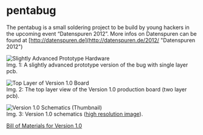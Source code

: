 pentabug
========

The pentabug is a small soldering project to be build by young hackers in
the upcoming event “Datenspuren 2012”.
More infos on Datenspuren can be found at [http://datenspuren.de](http://datenspuren.de/2012/ "Datenspuren 2012")


![Slightly Advanced Prototype Hardware](/c3d2/pentabug/raw/master/img/prototype.jpg)  
Img. 1: A slightly advanced prototype version of the bug with single layer pcb.

![Top Layer of Version 1.0 Board](https://github.com/c3d2/pentabug/raw/master/img/board_top.png)  
Img. 2: The top layer view of the Version 1.0 production board (two layer pcb).

![Version 1.0 Schematics (Thumbnail)](https://github.com/c3d2/pentabug/raw/master/img/schematics_v1_0_thumb.png)  
Img. 3: Version 1.0 schematics ([high resolution image](https://github.com/c3d2/pentabug/raw/master/img/schematics_v1_0.png "high resolution image of schematics")).

[Bill of Materials for Version 1.0](https://github.com/c3d2/pentabug/blob/master/bom.md "bill of materials")

